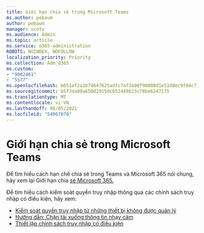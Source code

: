 ```yaml
---
title: Giới hạn chia sẻ trong Microsoft Teams
ms.author: pebaum
author: pebaum
manager: scotv
ms.audience: Admin
ms.topic: article
ms.service: o365-administration
ROBOTS: NOINDEX, NOFOLLOW
localization_priority: Priority
ms.collection: Adm_O365
ms.custom:
- "9002461"
- "5577"
ms.openlocfilehash: b651af2a2b74647625adfc7af3a90f90808d1e51d0ec9f04c73313fd7232c4ac
ms.sourcegitcommit: b5f7da89a650d2915dc652449623c78be6247175
ms.translationtype: MT
ms.contentlocale: vi-VN
ms.lasthandoff: 08/05/2021
ms.locfileid: "54067070"
---
```

# <a name="limit-sharing-in-microsoft-teams"></a>Giới hạn chia sẻ trong Microsoft Teams

Để tìm hiểu cách hạn chế chia sẻ trong Teams và Microsoft 365 nói chung, hãy xem lại Giới hạn chia [sẻ Microsoft 365.](https://docs.microsoft.com/microsoft-365/solutions/microsoft-365-limit-sharing?view=o365-worldwide)

Để tìm hiểu cách kiểm soát quyền truy nhập thông qua các chính sách truy nhập có điều kiện, hãy xem:

- [Kiểm soát quyền truy nhập từ những thiết bị không được quản lý](https://docs.microsoft.com/sharepoint/control-access-from-unmanaged-devices)
- [Hướng dẫn: Chặn tải xuống thông tin nhạy cảm](https://docs.microsoft.com/cloud-app-security/use-case-proxy-block-session-aad)
- [Thiết lập chính sách truy nhập có điều kiện](https://docs.microsoft.com/microsoft-365/business/set-up-conditional-access-policies?view=o365-worldwide)
